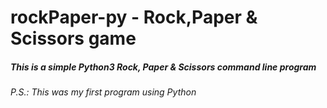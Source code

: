 # rockPaper-py - Rock,Paper & Scissors game

##### This is a simple Python3 Rock, Paper & Scissors command line program

###### P.S.: This was my first program using Python
